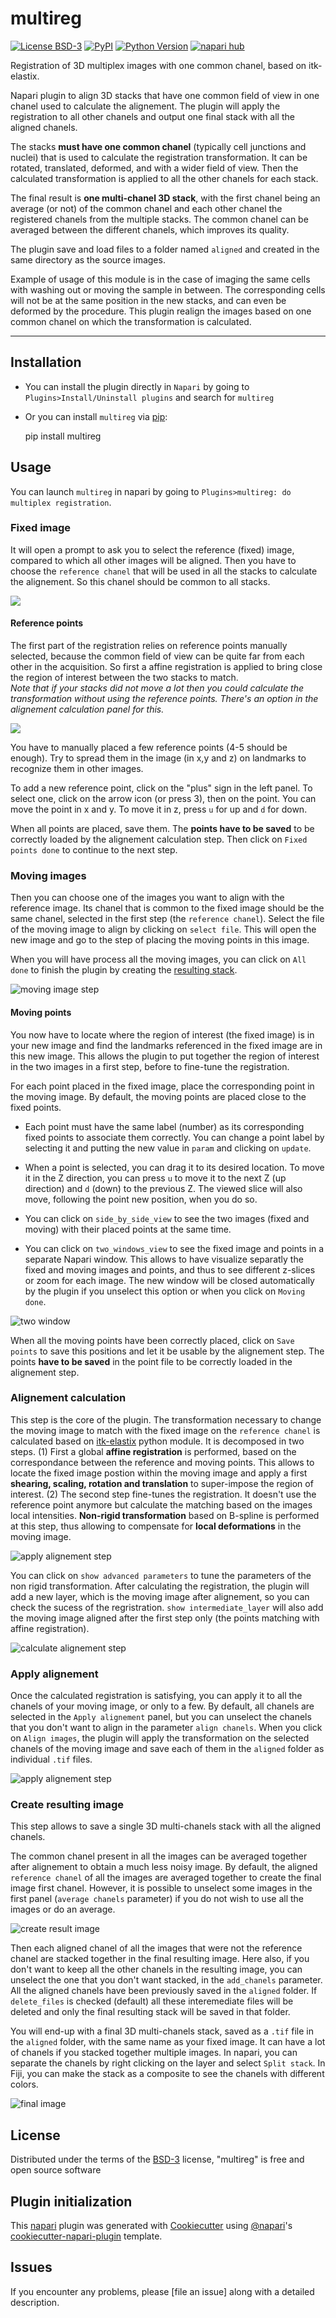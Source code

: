 # multireg

[![License BSD-3](https://img.shields.io/pypi/l/multireg.svg?color=green)](https://gitlab.pasteur.fr/gletort/multireg/blob/main/LICENSE)
[![PyPI](https://img.shields.io/pypi/v/multireg.svg?color=green)](https://pypi.org/project/multireg)
[![Python Version](https://img.shields.io/pypi/pyversions/multireg.svg?color=green)](https://python.org)
[![napari hub](https://img.shields.io/endpoint?url=https://api.napari-hub.org/shields/multireg)](https://napari-hub.org/plugins/multireg)

Registration of 3D multiplex images with one common chanel, based on itk-elastix.

Napari plugin to align 3D stacks that have one common field of view in one chanel used to calculate the alignement. The plugin will apply the registration to all other chanels and output one final stack with all the aligned chanels.

The stacks **must have one common chanel** (typically cell junctions and nuclei) that is used to calculate the registration transformation. It can be rotated, translated, deformed, and with a wider field of view. 
Then the calculated transformation is applied to all the other chanels for each stack.

The final result is **one multi-chanel 3D stack**, with the first chanel being an average (or not) of the common chanel and each other chanel the registered chanels from the multiple stacks. The common chanel can be averaged between the different chanels, which improves its quality.

The plugin save and load files to a folder named `aligned` and created in the same directory as the source images.

Example of usage of this module is in the case of imaging the same cells with washing out or moving the sample in between. The corresponding cells will not be at the same position in the new stacks, and can even be deformed by the procedure. This plugin realign the images based on one common chanel on which the transformation is calculated. 

----------------------------------
## Installation

* You can install the plugin directly in `Napari` by going to `Plugins>Install/Uninstall plugins` and search for `multireg`

* Or you can install `multireg` via [pip]:

    pip install multireg


## Usage

You can launch `multireg` in napari by going to `Plugins>multireg: do multiplex registration`.

### Fixed image
It will open a prompt to ask you to select the reference (fixed) image, compared to which all other images will be aligned.
Then you have to choose the `reference chanel` that will be used in all the stacks to calculate the alignement. So this chanel should be common to all stacks.

![](https://gitlab.pasteur.fr/gletort/multireg/raw/main/imgs/plugin_step0.png)

#### Reference points
The first part of the registration relies on reference points manually selected, because the common field of view can be quite far from each other in the acquisition. So first a affine registration is applied to bring close the region of interest between the two stacks to match. 
<br> *Note that if your stacks did not move a lot then you could calculate the transformation without using the reference points. There's an option in the alignement calculation panel for this.*

![](https://gitlab.pasteur.fr/gletort/multireg/raw/main/imgs/plugin_fixedpoints.png)

You have to manually placed a few reference points (4-5 should be enough). Try to spread them in the image (in x,y and z) on landmarks to recognize them in other images. 

To add a new reference point, click on the "plus" sign in the left panel. To select one, click on the arrow icon (or press 3), then on the point. You can move the point in x and y. To move it in z, press `u` for up and `d` for down. 

When all points are placed, save them. The **points have to be saved** to be correctly loaded by the alignement calculation step.
Then click on `Fixed points done` to continue to the next step.


### Moving images
Then you can choose one of the images you want to align with the reference image. Its chanel that is common to the fixed image should be the same chanel, selected in the first step (the `reference chanel`). Select the file of the moving image to align by clicking on `select file`. This will open the new image and go to the step of placing the moving points in this image.

When you will have process all the moving images, you can click on `All done` to finish the plugin by creating the [resulting stack](#create-resulting-image).

![moving image step](https://gitlab.pasteur.fr/gletort/multireg/raw/main/imgs/plugin_movingimg.png)

#### Moving points
You now have to locate where the region of interest (the fixed image) is in your new image and find the landmarks referenced in the fixed image are in this new image. This allows the plugin to put together the region of interest in the two images in a first step, before to fine-tune the registration.

For each point placed in the fixed image, place the corresponding point in the moving image. By default, the moving points are placed close to the fixed points. 
* Each point must have the same label (number) as its corresponding fixed points to associate them correctly. You can change a point label by selecting it and putting the new value in `param` and clicking on `update`.


* When a point is selected, you can drag it to its desired location. To move it in the Z direction, you can press `u` to move it to the next Z (up direction) and `d` (down) to the previous Z. The viewed slice will also move, following the point new position, when you do so.

* You can click on `side_by_side_view` to see the two images (fixed and moving) with their placed points at the same time.

* You can click on `two_windows_view` to see the fixed image and points in a separate Napari window. This allows to have visualize separatly the fixed and moving images and points, and thus to see different z-slices or zoom for each image. The new window will be closed automatically by the plugin if you unselect this option or when you click on `Moving done`.

![two window](https://gitlab.pasteur.fr/gletort/multireg/raw/main/imgs/twowin.png)

When all the moving points have been correctly placed, click on `Save points` to save this positions and let it be usable by the alignement step. The points **have to be saved** in the point file to be correctly loaded in the alignement step.

### Alignement calculation
This step is the core of the plugin. The transformation necessary to change the moving image to match with the fixed image on the `reference chanel` is calculated based on [itk-elastix](https://pypi.org/project/itk-elastix/) python module. It is decomposed in two steps. (1) First a global **affine registration** is performed, based on the correspondance between the reference and moving points. This allows to locate the fixed image postion within the moving image and apply a first **shearing, scaling, rotation and translation** to super-impose the region of interest. (2) The second step fine-tunes the registration. It doesn't use the reference point anymore but calculate the matching based on the images local intensities. **Non-rigid transformation** based on B-spline is performed at this step, thus allowing to compensate for **local deformations** in the moving image.

![apply alignement step](https://gitlab.pasteur.fr/gletort/multireg/raw/main/imgs/interm.png)


You can click on `show advanced parameters` to tune the parameters of the non rigid transformation. After calculating the registration, the plugin will add a new layer, which is the moving image after alignement, so you can check the sucess of the regristration. `show intermediate_layer` will also add the moving image aligned after the first step only (the points matching with affine registration).

![calculate alignement step](https://gitlab.pasteur.fr/gletort/multireg/raw/main/imgs/align.png)


### Apply alignement
Once the calculated registration is satisfying, you can apply it to all the chanels of your moving image, or only to a few. By default, all chanels are selected in the `Apply alignement` panel, but you can unselect the chanels that you don't want to align in the parameter `align chanels`. 
When you click on `Align images`, the plugin will apply the transformation on the selected chanels of the moving image and save each of them in the `aligned` folder as individual `.tif` files. 

![apply alignement step](https://gitlab.pasteur.fr/gletort/multireg/raw/main/imgs/goalign.png)

### Create resulting image
This step allows to save a single 3D multi-chanels stack with all the aligned chanels. 

The common chanel present in all the images can be averaged together after alignement to obtain a much less noisy image. By default, the aligned `reference chanel` of all the images are averaged together to create the final image first chanel. However, it is possible to unselect some images in the first panel (`average chanels` parameter) if you do not wish to use all the images or do an average.

![create result image](https://gitlab.pasteur.fr/gletort/multireg/raw/main/imgs/create.png)

Then each aligned chanel of all the images that were not the reference chanel are stacked together in the final resulting image. Here also, if you don't want to keep all the other chanels in the resulting image, you can unselect the one that you don't want stacked, in the `add_chanels` parameter. 
All the aligned chanels have been previously saved in the `aligned` folder. If `delete_files` is checked (default) all these interemediate files will be deleted and only the final resulting stack will be saved in that folder.

You will end-up with a final 3D multi-chanels stack, saved as a `.tif` file in the `aligned` folder, with the same name as your fixed image. It can have a lot of chanels if you stacked together multiple images.
In napari, you can separate the chanels by right clicking on the layer and select `Split stack`. 
In Fiji, you can make the stack as a composite to see the chanels with different colors.

![final image](https://gitlab.pasteur.fr/gletort/multireg/raw/main/imgs/reslayer.png)

## License
Distributed under the terms of the [BSD-3] license,
"multireg" is free and open source software

## Plugin initialization
This [napari] plugin was generated with [Cookiecutter] using [@napari]'s [cookiecutter-napari-plugin] template.


## Issues

If you encounter any problems, please [file an issue] along with a detailed description.

[napari]: https://github.com/napari/napari
[Cookiecutter]: https://github.com/audreyr/cookiecutter
[@napari]: https://github.com/napari
[MIT]: http://opensource.org/licenses/MIT
[BSD-3]: http://opensource.org/licenses/BSD-3-Clause
[GNU GPL v3.0]: http://www.gnu.org/licenses/gpl-3.0.txt
[GNU LGPL v3.0]: http://www.gnu.org/licenses/lgpl-3.0.txt
[Apache Software License 2.0]: http://www.apache.org/licenses/LICENSE-2.0
[Mozilla Public License 2.0]: https://www.mozilla.org/media/MPL/2.0/index.txt
[cookiecutter-napari-plugin]: https://github.com/napari/cookiecutter-napari-plugin

[napari]: https://github.com/napari/napari
[tox]: https://tox.readthedocs.io/en/latest/
[pip]: https://pypi.org/project/pip/
[PyPI]: https://pypi.org/
